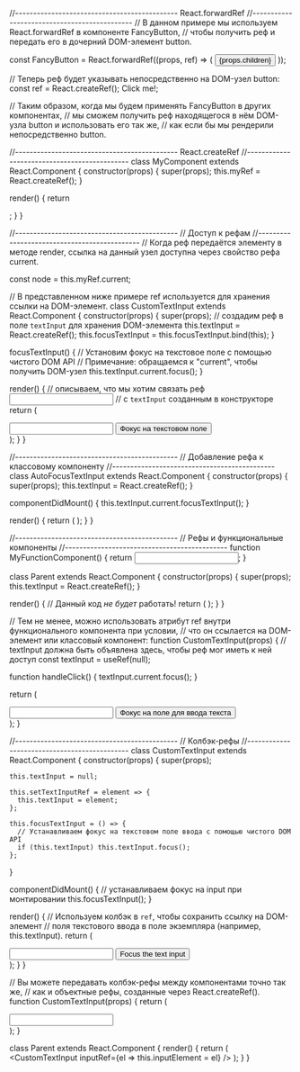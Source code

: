 //--------------------------------------------- React.forwardRef //--------------------------------------------- // В
данном примере мы используем React.forwardRef в компоненте FancyButton, // чтобы получить реф и передать его в дочерний
DOM-элемент button.

const FancyButton = React.forwardRef((props, ref) => (
<button ref={ref} className="FancyButton">
{props.children}
</button>
));

// Теперь реф будет указывать непосредственно на DOM-узел button:
const ref = React.createRef();
<FancyButton ref={ref}>Click me!</FancyButton>;

// Таким образом, когда мы будем применять FancyButton в других компонентах, // мы сможем получить реф находящегося в
нём DOM-узла button и использовать его так же, // как если бы мы рендерили непосредственно button.

//--------------------------------------------- React.createRef //--------------------------------------------- class
MyComponent extends React.Component { constructor(props) { super(props); this.myRef = React.createRef(); }

render() { return <div ref={this.myRef} />; } }

//--------------------------------------------- // Доступ к рефам //--------------------------------------------- //
Когда реф передаётся элементу в методе render, ссылка на данный узел доступна через свойство рефа current.

const node = this.myRef.current;

// В представленном ниже примере ref используется для хранения ссылки на DOM-элемент. class CustomTextInput extends
React.Component { constructor(props) { super(props); // создадим реф в поле `textInput` для хранения DOM-элемента
this.textInput = React.createRef(); this.focusTextInput = this.focusTextInput.bind(this); }

focusTextInput() { // Установим фокус на текстовое поле с помощью чистого DOM API // Примечание: обращаемся к "current",
чтобы получить DOM-узел this.textInput.current.focus(); }

render() { // описываем, что мы хотим связать реф <input>
// с `textInput` созданным в конструкторе return (
<div>
<input type="text"
ref={this.textInput} />
<input type="button"
value="Фокус на текстовом поле"
onClick={this.focusTextInput} />
</div>
); } }

//--------------------------------------------- // Добавление рефа к классовому компоненту
//--------------------------------------------- class AutoFocusTextInput extends React.Component { constructor(props) {
super(props); this.textInput = React.createRef(); }

componentDidMount() { this.textInput.current.focusTextInput(); }

render() { return (
<CustomTextInput ref={this.textInput} />
); } }

//--------------------------------------------- // Рефы и функциональные компоненты
//--------------------------------------------- function MyFunctionComponent() { return <input />; }

class Parent extends React.Component { constructor(props) { super(props); this.textInput = React.createRef(); }

render() { // Данный код *не будет* работать!
return (
<MyFunctionComponent ref={this.textInput} />
); } }

// Тем не менее, можно использовать атрибут ref внутри функционального компонента при условии, // что он ссылается на
DOM-элемент или классовый компонент:
function CustomTextInput(props) { // textInput должна быть объявлена здесь, чтобы реф мог иметь к ней доступ const
textInput = useRef(null);

function handleClick() { textInput.current.focus(); }

return (
<div>
<input type="text"
ref={textInput} />
<input type="button"
value="Фокус на поле для ввода текста"
onClick={handleClick} />
</div>
); }

//--------------------------------------------- // Колбэк-рефы //--------------------------------------------- class
CustomTextInput extends React.Component { constructor(props) { super(props);

    this.textInput = null;

    this.setTextInputRef = element => {
      this.textInput = element;
    };

    this.focusTextInput = () => {
      // Устанавливаем фокус на текстовом поле ввода с помощью чистого DOM API
      if (this.textInput) this.textInput.focus();
    };

}

componentDidMount() { // устанавливаем фокус на input при монтировании this.focusTextInput(); }

render() { // Используем колбэк в `ref`, чтобы сохранить ссылку на DOM-элемент // поля текстового ввода в поле
экземпляра (например, this.textInput). return (
<div>
<input type="text"
ref={this.setTextInputRef} />
<input type="button"
value="Focus the text input"
onClick={this.focusTextInput} />
</div>
); } }

// Вы можете передавать колбэк-рефы между компонентами точно так же, // как и объектные рефы, созданные через
React.createRef(). function CustomTextInput(props) { return (
<div>
<input ref={props.inputRef} />
</div>
); }

class Parent extends React.Component { render() { return (
<CustomTextInput inputRef={el => this.inputElement = el} />
); } }




















